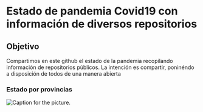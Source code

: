 # Estado de pandemia Covid19 con información de diversos repositorios
## Objetivo
Compartimos en este github el estado de la pandemia recopilando información de repositorios públicos. La intención es compartir, poninéndo a disposición de todos de una manera abierta
### Estado por provincias

![Caption for the picture.](/path/to/image.png)
